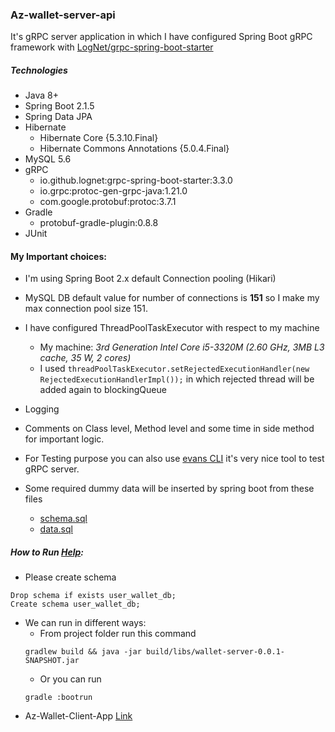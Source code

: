 ### Az-wallet-server-api ###
It's gRPC server application in which I have configured Spring Boot gRPC framework with [LogNet/grpc-spring-boot-starter](https://github.com/LogNet/grpc-spring-boot-starter "LogNet Detail")

##### Technologies #####
* Java 8+
* Spring Boot 2.1.5
* Spring Data JPA
* Hibernate
    * Hibernate Core {5.3.10.Final}
    * Hibernate Commons Annotations {5.0.4.Final}
* MySQL 5.6
* gRPC
    * io.github.lognet:grpc-spring-boot-starter:3.3.0
    * io.grpc:protoc-gen-grpc-java:1.21.0
    * com.google.protobuf:protoc:3.7.1
* Gradle
    * protobuf-gradle-plugin:0.8.8
* JUnit

#### My Important choices: ####
* I'm using Spring Boot 2.x default Connection pooling (Hikari)
* MySQL DB default value for number of connections is **151** so I make my max connection pool size 151.
* I have configured ThreadPoolTaskExecutor with respect to my machine
    * My machine: *3rd Generation Intel Core i5-3320M (2.60 GHz, 3MB L3 cache, 35 W, 2 cores)*
    * I used `threadPoolTaskExecutor.setRejectedExecutionHandler(new RejectedExecutionHandlerImpl());`
    in which rejected thread will be added again to blockingQueue
* Logging
* Comments on Class level, Method level and some time in side method for important logic.
* For Testing purpose you can also use [evans CLI](https://github.com/ktr0731/evans#from-github-releases) it's very nice tool to test gRPC server.
* Some required dummy data will be inserted by spring boot from these files    

    * [schema.sql](https://github.com/AzharMobeen/Az-wallet-server-api/blob/master/src/main/resources/schema.sql)
    * [data.sql](https://github.com/AzharMobeen/Az-wallet-server-api/blob/master/src/main/resources/schema.sql)

##### How to Run *[Help](https://spring.io/guides/gs/spring-boot/ "Help")*: #####
* Please create schema
 ``` 
 Drop schema if exists user_wallet_db;
 Create schema user_wallet_db;
 ```
* We can run in different ways: 
    * From project folder run this command 
  ```
  gradlew build && java -jar build/libs/wallet-server-0.0.1-SNAPSHOT.jar   
  ```
    * Or you can run
  ```
  gradle :bootrun
  ```
* Az-Wallet-Client-App [Link](https://github.com/AzharMobeen/Az-wallet-client-app)